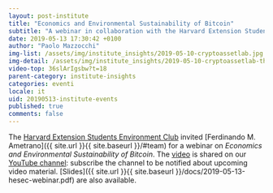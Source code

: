 ```yaml
---
layout: post-institute
title: "Economics and Environmental Sustainability of Bitcoin"
subtitle: "A webinar in collaboration with the Harvard Extension Students Environment Club"
date: 2019-05-13 17:30:42 +0100
author: "Paolo Mazzocchi"
img-list: /assets/img/institute_insights/2019-05-10-cryptoassetlab.jpg
img-detail: /assets/img/institute_insights/2019-05-10-cryptoassetlab-thumb.jpg
video-top: 36slArIgsbw?t=18
parent-category: institute-insights
categories: eventi
locale: it
uid: 20190513-institute-events
published: true
comments: false
---
```


The [Harvard Extension Students Environment Club](https://hesec.extension.harvard.edu/webinars)
invited
[Ferdinando M. Ametrano]({{ site.url }}{{ site.baseurl }}/#team)
for a webinar on *Economics and Environmental Sustainability of Bitcoin*.
The [video](https://youtu.be/36slArIgsbw?t=18) is shared on our
[YouTube channel](https://www.youtube.com/channel/UC8h0W-Jan5GkbHLQAO0FYKA): subscribe
the channel to be notified about upcoming video material.
[Slides]({{ site.url }}{{ site.baseurl }}/docs/2019-05-13-hesec-webinar.pdf) are also available.
